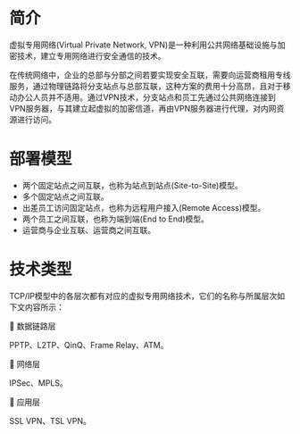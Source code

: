 # 简介
虚拟专用网络(Virtual Private Network, VPN)是一种利用公共网络基础设施与加密技术，建立专用网络进行安全通信的技术。

在传统网络中，企业的总部与分部之间若要实现安全互联，需要向运营商租用专线服务，通过物理链路将分支站点与总部互联，这种方案的费用十分高昂，且对于移动办公人员并不适用。通过VPN技术，分支站点和员工先通过公共网络连接到VPN服务器，与其建立起虚拟的加密信道，再由VPN服务器进行代理，对内网资源进行访问。

# 部署模型
- 两个固定站点之间互联，也称为站点到站点(Site-to-Site)模型。
- 多个固定站点之间互联。
- 出差员工访问固定站点，也称为远程用户接入(Remote Access)模型。
- 两个员工之间互联，也称为端到端(End to End)模型。
- 运营商与企业互联、运营商之间互联。

# 技术类型
TCP/IP模型中的各层次都有对应的虚拟专用网络技术，它们的名称与所属层次如下文内容所示：

🔷 数据链路层

PPTP、L2TP、QinQ、Frame Relay、ATM。

🔷 网络层

IPSec、MPLS。

🔷 应用层

SSL VPN、TSL VPN。
